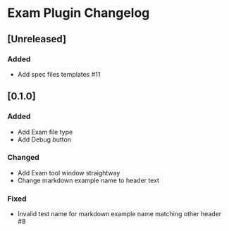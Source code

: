 <!-- Keep a Changelog guide -> https://keepachangelog.com -->

# Exam Plugin Changelog

## [Unreleased]
### Added
- Add spec files templates #11

## [0.1.0]
### Added
- Add Exam file type
- Add Debug button

### Changed
- Add Exam tool window straightway
- Change markdown example name to header text

### Fixed
- Invalid test name for markdown example name matching other header #8


